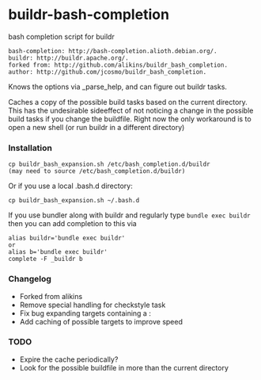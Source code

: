 buildr-bash-completion
======================

bash completion script for buildr

    bash-completion: http://bash-completion.alioth.debian.org/.
    buildr: http://buildr.apache.org/.
    forked from: http://github.com/alikins/buildr_bash_completion.
    author: http://github.com/jcosmo/buildr_bash_completion.

Knows the options via _parse_help, and can figure out buildr tasks.

Caches a copy of the possible build tasks based on the current directory.
This has the undesirable sideeffect of not noticing a change in the possible build tasks if you change the buildfile.  Right now the only workaround is to open a new shell (or run buildr in a different directory)

### Installation

    cp buildr_bash_expansion.sh /etc/bash_completion.d/buildr
    (may need to source /etc/bash_completion.d/buildr)

Or if you use a local .bash.d directory:

    cp buildr_bash_expansion.sh ~/.bash.d

If you use bundler along with buildr and regularly type `bundle exec buildr` then you can add completion to this via
    
    alias buildr='bundle exec buildr'
    or
    alias b='bundle exec buildr'
    complete -F _buildr b

### Changelog

* Forked from alikins
* Remove special handling for checkstyle task
* Fix bug expanding targets containing a :
* Add caching of possible targets to improve speed

### TODO

* Expire the cache periodically?
* Look for the possible buildfile in more than the current directory

